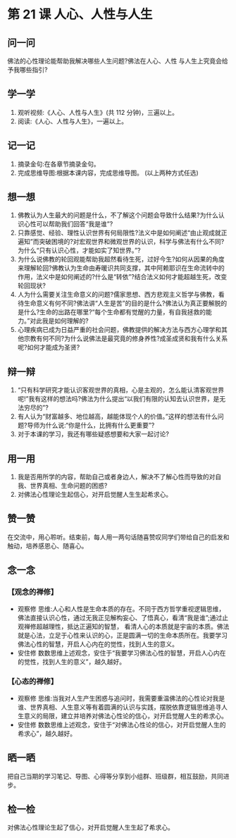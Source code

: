 
# 第 21 课 人心、人性与人生

## 问一问

佛法的心性理论能帮助我解决哪些人生问题?佛法在人心、人性
与人生上究竟会给予我哪些指引?

## 学一学

1. 观听视频:《人心、人性与人生》(共 112 分钟)，三遍以上。
2. 阅读:《人心、人性与人生》，一遍以上。

## 记一记

1. 摘录金句:在各章节摘录金句。
2. 完成思维导图:根据本课内容，完成思维导图。
   (以上两种方式任选)

## 想一想

1. 佛教认为人生最大的问题是什么，不了解这个问题会导致什么结果?为什么认识心性可以帮助我们回答“我是谁”?
2. 只靠感觉、经验、理性认识世界有何局限性?法义中是如何阐述“由止观成就正遍知”而突破困境的?对宏观世界和微观世界的认识，科学与佛法有什么不同?为什么“只有认识心性，才能如实了知世界。”?
3. 为什么说佛教的轮回观能帮助我超然看待生死，过好今生?如何从因果的角度来理解轮回?佛教认为生命由寿暖识共同支撑，其中阿赖耶识在生命流转中的作用，法义中是如何阐述的?什么是“转依”?结合法义如何才能超越生死，改变轮回现状?
4. 人为什么需要关注生命意义的问题?儒家思想、西方悲观主义哲学与佛教，看待生命意义有何不同?佛法讲“人生是苦”的目的是什么?佛法认为真正要解脱的是什么?生命的出路在哪里?“每个生命都有觉醒的力量，有自我拯救的能力。”对此我是如何理解的?
5. 心理疾病已成为日益严重的社会问题，佛教提供的解决方法与西方心理学和其他宗教有何不同?为什么说佛法是最究竟的修身养性?成圣成贤和我有什么关系呢?如何才能成为圣贤?

## 辩一辩

1. “只有科学研究才能认识客观世界的真相，心是主观的，怎么能认清客观世界呢!”我有这样的想法吗?佛法为什么提出“以我们有限的认知去认识世界，是无法穷尽的”?
2. 有人认为“财富越多、地位越高，越能体现个人的价值。”这样的想法有什么问题?导师为什么说:“你是什么，比拥有什么更重要”?
3. 对于本课的学习，我还有哪些疑惑想要和大家一起讨论?

## 用一用

1. 我是否用所学的内容，帮助自己或者身边人，解决不了解心性而导致的对自我、世界真相、生命问题的困惑?
2. 对佛法心性理论生起信心，对开启觉醒人生生起希求心。

## 赞一赞

在交流中，用心聆听。结束前，每人用一两句话随喜赞叹同学们带给自己的启发和触动，培养感恩心、随喜心。

## 念一念

### 【观念的禅修】

  - 观察修
    思维:人心和人性是生命本质的存在。不同于西方哲学重视逻辑思维，佛法直接认识心性，通过无我正见解构妄心、了悟真心，看清“我是谁”;通过止观禅修超越理性，抵达正遍知的智慧，
    看清人心的本质就是宇宙的本质。佛法就是心法，立足于心性来认识的心，正是圆满一切的生命本质所在。我要学习佛法心性的智慧，开启人心内在的觉性，找到人生的意义。
  - 安住修
    数数思维上述观念，安住于“我要学习佛法心性的智慧，开启人心内在的觉性，找到人生的意义”，越久越好。

### 【心态的禅修】

  - 观察修
    思维:当我对人生产生困惑与追问时，我需要重温佛法的心性论对我是谁、世界真相、人生意义等有着圆满的认识与实践，摆脱依靠逻辑思维追寻人生意义的局限，建立并培养对佛法心性论的信心，对开启觉醒人生的希求心。
  - 安住修
    数数思维上述观念，安住于“对佛法心性论的信心，对开启觉醒人生的希求心”，越久越好。

## 晒一晒

把自己当期的学习笔记、导图、心得等分享到小组群、班级群，相互鼓励，共同进步。

## 检一检

对佛法心性理论生起了信心，对开启觉醒人生生起了希求心。

